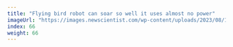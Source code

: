 ```yaml
---
title: "Flying bird robot can soar so well it uses almost no power"
imageUrl: "https://images.newscientist.com/wp-content/uploads/2023/08/15160625/SEI_167614324.jpg?width=600"
index: 66
weight: 66
---
```


